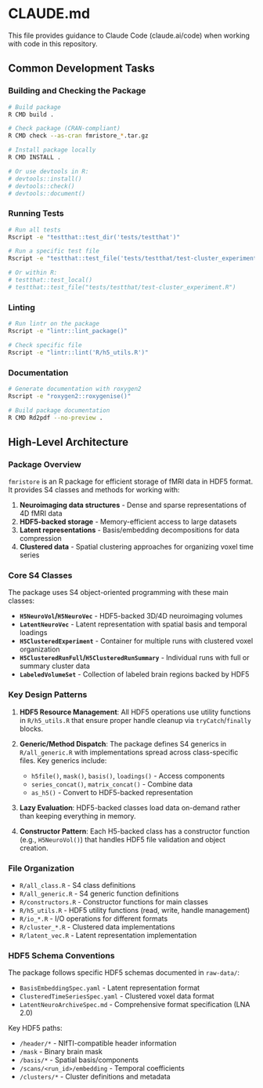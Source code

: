 # CLAUDE.md

This file provides guidance to Claude Code (claude.ai/code) when working with code in this repository.

## Common Development Tasks

### Building and Checking the Package

```bash
# Build package
R CMD build .

# Check package (CRAN-compliant)
R CMD check --as-cran fmristore_*.tar.gz

# Install package locally
R CMD INSTALL .

# Or use devtools in R:
# devtools::install()
# devtools::check()
# devtools::document()
```

### Running Tests

```bash
# Run all tests
Rscript -e "testthat::test_dir('tests/testthat')"

# Run a specific test file
Rscript -e "testthat::test_file('tests/testthat/test-cluster_experiment.R')"

# Or within R:
# testthat::test_local()
# testthat::test_file("tests/testthat/test-cluster_experiment.R")
```

### Linting

```bash
# Run lintr on the package
Rscript -e "lintr::lint_package()"

# Check specific file
Rscript -e "lintr::lint('R/h5_utils.R')"
```

### Documentation

```bash
# Generate documentation with roxygen2
Rscript -e "roxygen2::roxygenise()"

# Build package documentation
R CMD Rd2pdf --no-preview .
```

## High-Level Architecture

### Package Overview

`fmristore` is an R package for efficient storage of fMRI data in HDF5 format. It provides S4 classes and methods for working with:

1. **Neuroimaging data structures** - Dense and sparse representations of 4D fMRI data
2. **HDF5-backed storage** - Memory-efficient access to large datasets
3. **Latent representations** - Basis/embedding decompositions for data compression
4. **Clustered data** - Spatial clustering approaches for organizing voxel time series

### Core S4 Classes

The package uses S4 object-oriented programming with these main classes:

- **`H5NeuroVol`/`H5NeuroVec`** - HDF5-backed 3D/4D neuroimaging volumes
- **`LatentNeuroVec`** - Latent representation with spatial basis and temporal loadings
- **`H5ClusteredExperiment`** - Container for multiple runs with clustered voxel organization
- **`H5ClusteredRunFull`/`H5ClusteredRunSummary`** - Individual runs with full or summary cluster data
- **`LabeledVolumeSet`** - Collection of labeled brain regions backed by HDF5

### Key Design Patterns

1. **HDF5 Resource Management**: All HDF5 operations use utility functions in `R/h5_utils.R` that ensure proper handle cleanup via `tryCatch`/`finally` blocks.

2. **Generic/Method Dispatch**: The package defines S4 generics in `R/all_generic.R` with implementations spread across class-specific files. Key generics include:
   - `h5file()`, `mask()`, `basis()`, `loadings()` - Access components
   - `series_concat()`, `matrix_concat()` - Combine data
   - `as_h5()` - Convert to HDF5-backed representation

3. **Lazy Evaluation**: HDF5-backed classes load data on-demand rather than keeping everything in memory.

4. **Constructor Pattern**: Each H5-backed class has a constructor function (e.g., `H5NeuroVol()`) that handles HDF5 file validation and object creation.

### File Organization

- `R/all_class.R` - S4 class definitions
- `R/all_generic.R` - S4 generic function definitions  
- `R/constructors.R` - Constructor functions for main classes
- `R/h5_utils.R` - HDF5 utility functions (read, write, handle management)
- `R/io_*.R` - I/O operations for different formats
- `R/cluster_*.R` - Clustered data implementations
- `R/latent_vec.R` - Latent representation implementation

### HDF5 Schema Conventions

The package follows specific HDF5 schemas documented in `raw-data/`:
- `BasisEmbeddingSpec.yaml` - Latent representation format
- `ClusteredTimeSeriesSpec.yaml` - Clustered voxel data format
- `LatentNeuroArchiveSpec.md` - Comprehensive format specification (LNA 2.0)

Key HDF5 paths:
- `/header/*` - NIfTI-compatible header information
- `/mask` - Binary brain mask
- `/basis/*` - Spatial basis/components
- `/scans/<run_id>/embedding` - Temporal coefficients
- `/clusters/*` - Cluster definitions and metadata